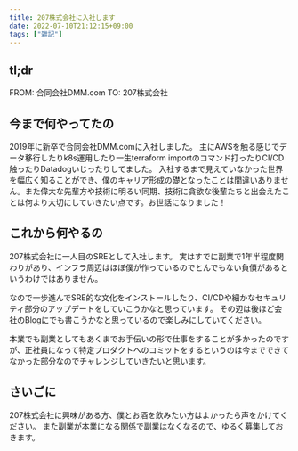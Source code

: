 ```yaml
---
title: 207株式会社に入社します
date: 2022-07-10T21:12:15+09:00
tags: ["雑記"]
---
```


## tl;dr

FROM: 合同会社DMM.com
TO: 207株式会社

## 今まで何やってたの

2019年に新卒で合同会社DMM.comに入社しました。
主にAWSを触る感じでデータ移行したりk8s運用したり一生terraform importのコマンド打ったりCI/CD触ったりDatadogいじったりしてました。
入社するまで見えていなかった世界を幅広く知ることができ、僕のキャリア形成の礎となったことは間違いありません。また偉大な先輩方や技術に明るい同期、技術に貪欲な後輩たちと出会えたことは何より大切にしていきたい点です。お世話になりました！

## これから何やるの

207株式会社に一人目のSREとして入社します。
実はすでに副業で1年半程度関わりがあり、インフラ周辺はほぼ僕が作っているのでとんでもない負債があるというわけではありません。

なので一歩進んでSRE的な文化をインストールしたり、CI/CDや細かなセキュリティ部分のアップデートをしていこうかなと思っています。
その辺は後ほど会社のBlogにでも書こうかなと思っているので楽しみにしていてください。

本業でも副業としてもあくまでお手伝いの形で仕事をすることが多かったのですが、正社員になって特定プロダクトへのコミットをするというのは今までできてなかった部分なのでチャレンジしていきたいと思います。

## さいごに

207株式会社に興味がある方、僕とお酒を飲みたい方はよかったら声をかけてください。
また副業が本業になる関係で副業はなくなるので、ゆるく募集しておきます。
